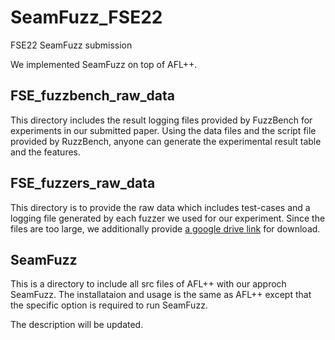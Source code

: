 # SeamFuzz_FSE22
FSE22 SeamFuzz submission

We implemented SeamFuzz on top of AFL++.


## FSE_fuzzbench_raw_data

This directory includes the result logging files provided by FuzzBench for experiments in our submitted paper. 
Using the data files and the script file provided by RuzzBench, anyone can generate the experimental result table and the features. 

## FSE_fuzzers_raw_data

This directory is to provide the raw data which includes test-cases and a logging file generated by each fuzzer we used for our experiment.
  Since the files are too large, we additionally provide [a google drive link](https://drive.google.com/drive/folders/1AiH62E5EB5hma2ynGOivF8KXSmha9q_5?usp=sharing) for download.
  
## SeamFuzz

This is a directory to include all src files of AFL++ with our approch SeamFuzz.
The installataion and usage is the same as AFL++ except that the specific option is required to run SeamFuzz.


The description will be updated.
